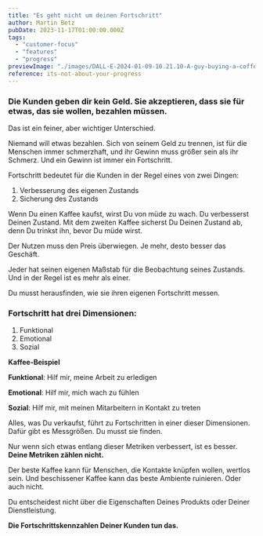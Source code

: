 ```yaml
---
title: "Es geht nicht um deinen Fortschritt"
author: Martin Betz
pubDate: 2023-11-17T01:00:00.000Z
tags:
  - "customer-focus"
  - "features"
  - "progress"
previewImage: "./images/DALL·E-2024-01-09-10.21.10-A-guy-buying-a-coffee-at-a-coffee-shop.-The-image-is-in-a-watercolor-and-geometric-style-featuring-colors-of-blue-and-mint.-The-scene-is-depicted-in-.png"
reference: its-not-about-your-progress
---
```


### Die Kunden geben dir kein Geld. Sie akzeptieren, dass sie für etwas, das sie wollen, bezahlen müssen.

Das ist ein feiner, aber wichtiger Unterschied.

Niemand will etwas bezahlen. Sich von seinem Geld zu trennen, ist für die Menschen immer schmerzhaft, und ihr Gewinn muss größer sein als ihr Schmerz. Und ein Gewinn ist immer ein Fortschritt.

Fortschritt bedeutet für die Kunden in der Regel eines von zwei Dingen:

1. Verbesserung des eigenen Zustands
2. Sicherung des Zustands

Wenn Du einen Kaffee kaufst, wirst Du von müde zu wach. Du verbesserst Deinen Zustand.
Mit dem zweiten Kaffee sicherst Du Deinen Zustand ab, denn Du trinkst ihn, bevor Du müde wirst.

Der Nutzen muss den Preis überwiegen. Je mehr, desto besser das Geschäft.

Jeder hat seinen eigenen Maßstab für die Beobachtung seines Zustands. Und in der Regel ist es mehr als einer.

Du musst herausfinden, wie sie ihren eigenen Fortschritt messen.

### Fortschritt hat drei Dimensionen:

1. Funktional
2. Emotional
3. Sozial

**Kaffee-Beispiel**

**Funktional**: Hilf mir, meine Arbeit zu erledigen

**Emotional**: Hilf mir, mich wach zu fühlen

**Sozial**: Hilf mir, mit meinen Mitarbeitern in Kontakt zu treten

Alles, was Du verkaufst, führt zu Fortschritten in einer dieser Dimensionen. Dafür gibt es Messgrößen. Du musst sie finden.

Nur wenn sich etwas entlang dieser Metriken verbessert, ist es besser.
**Deine Metriken zählen nicht.**

Der beste Kaffee kann für Menschen, die Kontakte knüpfen wollen, wertlos sein. Und beschissener Kaffee kann das beste Ambiente ruinieren. Oder auch nicht.

Du entscheidest nicht über die Eigenschaften Deines Produkts oder Deiner Dienstleistung.

**Die Fortschrittskennzahlen Deiner Kunden tun das.**